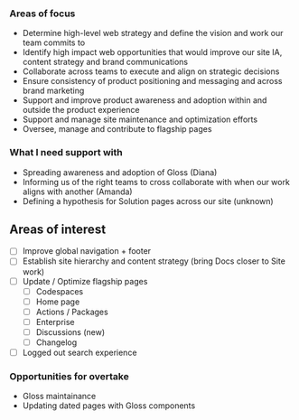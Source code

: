 ### Areas of focus
- Determine high-level web strategy and define the vision and work our team commits to
- Identify high impact web opportunities that would improve our site IA, content strategy and brand communications
- Collaborate across teams to execute and align on strategic decisions 
- Ensure consistency of product positioning and messaging and across brand marketing
- Support and improve product awareness and adoption within and outside the product experience
- Support and manage site maintenance and optimization efforts
- Oversee, manage and contribute to flagship pages 

### What I need support with
- Spreading awareness and adoption of Gloss (Diana)
- Informing us of the right teams to cross collaborate with when our work aligns with another (Amanda)
- Defining a hypothesis for Solution pages across our site (unknown)

## Areas of interest
- [ ] Improve global navigation + footer
- [ ] Establish site hierarchy and content strategy (bring Docs closer to Site work)
- [ ] Update / Optimize flagship pages
  - [ ] Codespaces
  - [ ] Home page 
  - [ ] Actions / Packages
  - [ ] Enterprise
  - [ ] Discussions (new)
  - [ ] Changelog
- [ ] Logged out search experience

### Opportunities for overtake
- Gloss maintainance 
- Updating dated pages with Gloss components
